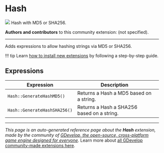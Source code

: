 # Hash

<img src="https://resources.gdevelop-app.com/assets/Icons/Glyphster Pack/Master/SVG/Security and Protection/Security and Protection_security_protection_delete_document_shredder.svg" class="extension-icon"></img>
Hash with MD5 or SHA256.

**Authors and contributors** to this community extension: (not specified).

---

Adds expressions to allow hashing strings via MD5 or SHA256.

!!! tip
    Learn [how to install new extensions](/gdevelop5/extensions/search) by following a step-by-step guide.

## Expressions

| Expression | Description |  |
|-----|-----|-----|
| `Hash::GenerateHashMD5()` | Returns a Hash a MD5 based on a string. ||
| `Hash::GenerateHashSHA256()` | Returns a Hash a SHA256 based on a string. ||

---

*This page is an auto-generated reference page about the **Hash** extension, made by the community of [GDevelop, the open-source, cross-platform game engine designed for everyone](https://gdevelop.io/).* Learn more about [all GDevelop community-made extensions here](/gdevelop5/extensions).